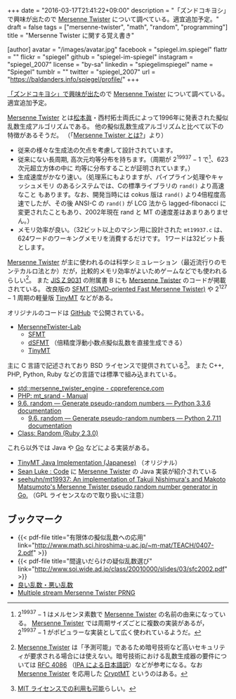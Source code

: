 +++
date = "2016-03-17T21:41:22+09:00"
description = "「ズンドコキヨシ」で興味が出たので [Mersenne Twister] について調べている。適宜追加予定。"
draft = false
tags = ["mersenne-twister", "math", "random", "programming"]
title = "Mersenne Twister に関する覚え書き"

[author]
  avatar = "/images/avatar.jpg"
  facebook = "spiegel.im.spiegel"
  flattr = ""
  flickr = "spiegel"
  github = "spiegel-im-spiegel"
  instagram = "spiegel_2007"
  license = "by-sa"
  linkedin = "spiegelimspiegel"
  name = "Spiegel"
  tumblr = ""
  twitter = "spiegel_2007"
  url = "https://baldanders.info/spiegel/profile/"
+++

[「ズンドコキヨシ」で興味が出た](http://qiita.com/spiegel-im-spiegel/items/6a5bc07dbfa46a328e26 "「ズンドコキヨシ」と擬似乱数 - Qiita")ので [Mersenne Twister] について調べている。
適宜追加予定。

[Mersenne Twister] とは[松本眞](http://www.math.sci.hiroshima-u.ac.jp/~m-mat/ "Makoto Matsumoto Home Page")・西村拓士両氏によって1996年に発表された擬似乱数生成アルゴリズムである。
他の擬似乱数生成アルゴリズムと比べて以下の特徴があるそうだ。
（「[Mersenne Twister とは?](http://www.math.sci.hiroshima-u.ac.jp/~m-mat/MT/what-is-mt.html "What & how is MT?")」より）

- 従来の様々な生成法の欠点を考慮して設計されています。
- 従来にない長周期, 高次元均等分布を持ちます。（周期が $2^{19937}-1$ で[^mt1]、623次元超立方体の中に 均等に分布することが証明されています。）
- 生成速度がかなり速い。（処理系にもよりますが、パイプライン処理やキャッシュメモリ のあるシステムでは、Cの標準ライブラリの `rand()` より高速なこと もあります。なお、開発当時には cokus 版は `rand()` より4倍程度高速でしたが、その後 ANSI-C の `rand()` が LCG 法から lagged-fibonacci に 変更されたこともあり、2002年現在 rand と MT の速度差はあまりありません。）
- メモリ効率が良い。（32ビット以上のマシン用に設計された `mt19937.c` は、 624ワードのワーキングメモリを消費するだけです。 1ワードは32ビット長とします。

[^mt1]: $2^{19937}-1$ はメルセンヌ素数で [Mersenne Twister] の名前の由来になっている。 [Mersenne Twister] では周期サイズごとに複数の実装があるが， $2^{19937}-1$ がポピュラーな実装として広く使われているようだ。

[Mersenne Twister] が主に使われるのは科学シミュレーション（最近流行りのモンテカルロ法とか）だが，比較的メモリ効率がよいためゲームなどでも使われるらしい[^mt2]。
また [JIS Z 9031](http://kikakurui.com/z9/Z9031-2012-01.html) の附属書 B にも [Mersenne Twister] のコードが掲載されている。
改良版の [SFMT (SIMD-oriented Fast Mersenne Twister)](http://www.math.sci.hiroshima-u.ac.jp/~m-mat/MT/SFMT/index-jp.html) や $2^{127}-1$ 周期の軽量版 [TinyMT](http://www.math.sci.hiroshima-u.ac.jp/~m-mat/MT/TINYMT/index-jp.html) などがある。

[^mt2]: [Mersenne Twister] は「予測可能」であるため暗号技術など高いセキュリティが要求される場合には使えない。暗号技術における乱数生成器の要件については [RFC 4086] （[IPA による日本語訳](https://www.ipa.go.jp/security/rfc/RFC4086JA.html)）などが参考になる。なお [Mersenne Twister] を応用した [CryptMT](http://www.math.sci.hiroshima-u.ac.jp/~m-mat/MT/CRYPTMT/index-jp.html) というのはある。

オリジナルのコードは [GitHub] で公開されている。

- [MersenneTwister-Lab](https://github.com/MersenneTwister-Lab)
    - [SFMT](https://github.com/MersenneTwister-Lab/SFMT "MersenneTwister-Lab/SFMT: SIMD-oriented Fast Mersenne Twister")
    - [dSFMT](https://github.com/MersenneTwister-Lab/dSFMT "MersenneTwister-Lab/dSFMT: Double precision SIMD-oriented Fast Mersenne Twister") （倍精度浮動小数点擬似乱数を直接生成できる）
    - [TinyMT](https://github.com/MersenneTwister-Lab/TinyMT "MersenneTwister-Lab/TinyMT: Tiny Mersenne Twister")

主に C 言語で記述されており BSD ライセンスで提供されている[^mt3]。
また C++, PHP, Python, Ruby などの言語では標準で組み込まれている。

[^mt3]: [MIT ライセンスでの利用も可能](http://www.math.sci.hiroshima-u.ac.jp/~m-mat/MT/MT2002/license.html "Mersenne Twisterの商用について")らしい。

- [std::mersenne_twister_engine - cppreference.com](http://en.cppreference.com/w/cpp/numeric/random/mersenne_twister_engine)
- [PHP: mt_srand - Manual](http://php.net/manual/en/function.mt-srand.php)
- [9.6. random — Generate pseudo-random numbers — Python 3.3.6 documentation](https://docs.python.org/3.3/library/random.html)
    - [9.6. random — Generate pseudo-random numbers — Python 2.7.11 documentation](https://docs.python.org/2.7/library/random.html)
- [Class: Random (Ruby 2.3.0)](http://ruby-doc.org/core-2.3.0/Random.html)

これら以外では Java や [Go] などによる実装がある。

- [TinyMT Java Implementation (Japanese)](http://www.math.sci.hiroshima-u.ac.jp/~m-mat/MT/TINYMT/JAVA/index-jp.html) （オリジナル）
- [Sean Luke : Code](http://cs.gmu.edu/~sean/research/) に [Mersenne Twister] の Java 実装が紹介されている
- [seehuhn/mt19937: An implementation of Takuji Nishimura's and Makoto Matsumoto's Mersenne Twister pseudo random number generator in Go.](https://github.com/seehuhn/mt19937) （GPL ライセンスなので取り扱いに注意）

## ブックマーク

- {{< pdf-file title="有限体の擬似乱数への応用" link="http://www.math.sci.hiroshima-u.ac.jp/~m-mat/TEACH/0407-2.pdf" >}}
- {{< pdf-file title="間違いだらけの疑似乱数選び" link="http://www.soi.wide.ad.jp/class/20010000/slides/03/sfc2002.pdf" >}}
- [良い乱数・悪い乱数](http://www001.upp.so-net.ne.jp/isaku/rand.html)
- [Multiple stream Mersenne Twister PRNG](http://theo.phys.sci.hiroshima-u.ac.jp/~ishikawa/PRNG/README.jp.html)

[Mersenne Twister]: http://www.math.sci.hiroshima-u.ac.jp/~m-mat/MT/mt.html "Mersenne Twister: A random number generator (since 1997/10)"
[GitHub]: https://github.com/ "GitHub"
[RFC 4086]: http://tools.ietf.org/html/rfc4086 "RFC 4086 - Randomness Requirements for Security"
[Go]: https://golang.org/ "The Go Programming Language"
